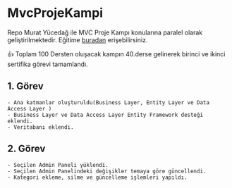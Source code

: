# MvcProjeKampi
Repo Murat Yücedağ ile MVC Proje Kampı konularına paralel olarak geliştirilmektedir. Eğitime [buradan](https://www.youtube.com/watch?v=yFToRUL6h8A&list=PLKnjBHu2xXNNQJehhCg--CzQQMHXTsFAb&ab_channel=MuratY%C3%BCceda%C4%9F) erişebilirsiniz.


👍 Toplam 100 Dersten oluşacak kampın 40.derse gelinerek birinci ve ikinci sertifika görevi tamamlandı.

## 1. Görev
    - Ana katmanlar oluşturuldu(Business Layer, Entity Layer ve Data Access Layer )
    - Business Layer ve Data Access Layer Entity Framework desteği eklendi.
    - Veritabanı eklendi.
    
## 2. Görev
    - Seçilen Admin Paneli yüklendi.
    - Seçilen Admin Panelindeki değişikler temaya göre güncellendi.
    - Kategori ekleme, silme ve güncelleme işlemleri yapıldı.
   
    

